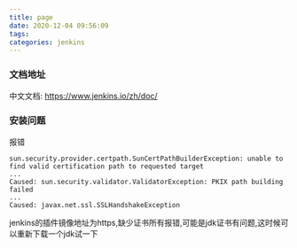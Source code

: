 ```yaml
---
title: page
date: 2020-12-04 09:56:09
tags:
categories: jenkins
---
```

<!-- toc -->
### 文档地址
中文文档: https://www.jenkins.io/zh/doc/

### 安装问题
报错
```
sun.security.provider.certpath.SunCertPathBuilderException: unable to find valid certification path to requested target
...
Caused: sun.security.validator.ValidatorException: PKIX path building failed
...
Caused: javax.net.ssl.SSLHandshakeException
```
jenkins的插件镜像地址为https,缺少证书所有报错,可能是jdk证书有问题,这时候可以重新下载一个jdk试一下

